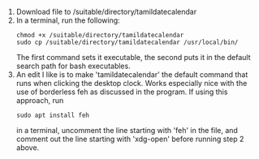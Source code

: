 1. Download file to /suitable/directory/tamildatecalendar
2. In a terminal, run the following:
   ```
   chmod +x /suitable/directory/tamildatecalendar
   sudo cp /suitable/directory/tamildatecalendar /usr/local/bin/ 
   ```
   The first command sets it executable, the second puts it in the default search path for bash executables.
3. An edit I like is to make 'tamildatecalendar' the default command that runs when clicking the desktop clock. Works especially nice with the use of borderless feh as discussed in the program. If using this approach, run
   ```
   sudo apt install feh
   ```
   in a terminal, uncomment the line starting with 'feh' in the file, and comment out the line starting with 'xdg-open' before running step 2 above. 
   
